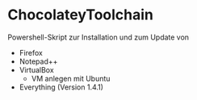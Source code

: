 # ChocolateyToolchain

Powershell-Skript zur Installation und zum Update von
- Firefox
- Notepad++
- VirtualBox
	- VM anlegen mit Ubuntu
- Everything (Version 1.4.1)